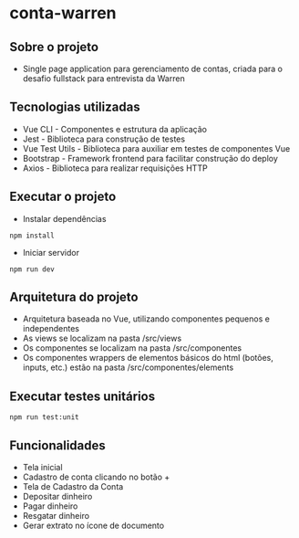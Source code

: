 # conta-warren

## Sobre o projeto
- Single page application para gerenciamento de contas, criada para o desafio fullstack para entrevista da Warren

## Tecnologias utilizadas
- Vue CLI - Componentes e estrutura da aplicação
- Jest - Biblioteca para construção de testes
- Vue Test Utils - Biblioteca para auxiliar em testes de componentes Vue
- Bootstrap - Framework frontend para facilitar construção do deploy
- Axios - Biblioteca para realizar requisições HTTP

## Executar o projeto
- Instalar dependências
```
npm install
```
- Iniciar servidor
```
npm run dev
```

## Arquitetura do projeto
- Arquitetura baseada no Vue, utilizando componentes pequenos e independentes
- As views se localizam na pasta /src/views
- Os componentes se localizam na pasta /src/componentes
- Os componentes wrappers de elementos básicos do html (botões, inputs, etc.) estão na pasta /src/componentes/elements

## Executar testes unitários
```
npm run test:unit
```

## Funcionalidades
- Tela inicial
- Cadastro de conta clicando no botão +
- Tela de Cadastro da Conta
- Depositar dinheiro
- Pagar dinheiro
- Resgatar dinheiro
- Gerar extrato no ícone de documento
